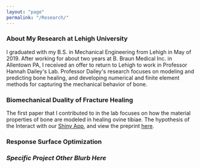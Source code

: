 ```yaml
---
layout: "page"
permalink: "/Research/"
---
```

### About My Research at Lehigh University
I graduated with my B.S. in Mechanical Engineering from Lehigh in May of 2019. After working for about two years at B. Braun Medical Inc. in Allentown PA, I received an offer to return to Lehigh to work in Professor Hannah Dailey's Lab. Professor Dailey's research focuses on modeling and predicting bone healing, and developing numerical and finite element methods for capturing the mechanical behavior of bone. 

### Biomechanical Duality of Fracture Healing 
The first paper that I contributed to in the lab focuses on how the material properties of bone are modeled in healing ovine tibiae. The hypothesis of the 
Interact with our [Shiny App](https://inglis-lu-orthomech.shinyapps.io/Mtl_Opt_Vis/?_inputs_&mod=null&sidebarCollapsed=false&cutoff=0&sidebarItemExpanded=null), and view the preprint [here](https://engrxiv.org/nxv9a/).

### Response Surface Optimization


### *Specific Project Other Blurb Here* 
